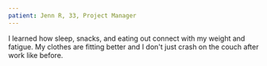```yaml
---
patient: Jenn R, 33, Project Manager
---
```


I learned how sleep, snacks, and eating out connect with my weight and fatigue. My clothes are fitting better and I don't just crash on the couch after work like before.
